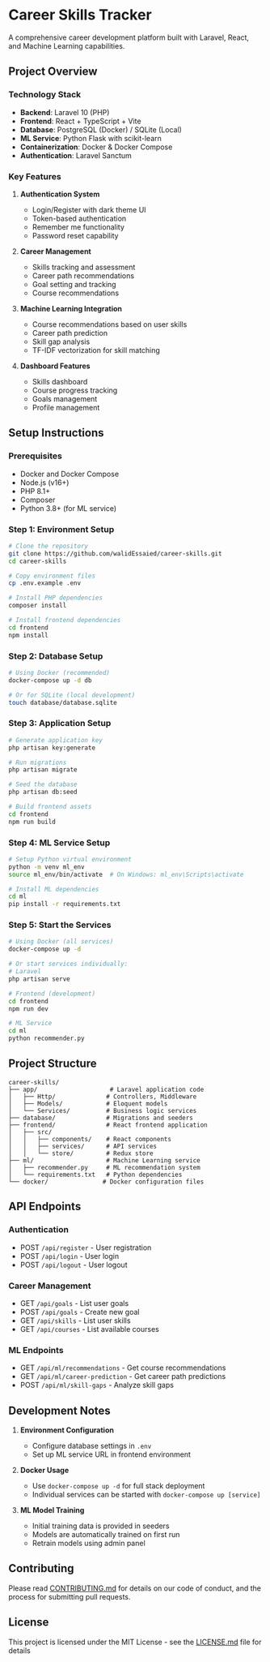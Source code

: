 # Career Skills Tracker

A comprehensive career development platform built with Laravel, React, and Machine Learning capabilities.

## Project Overview

### Technology Stack
- **Backend**: Laravel 10 (PHP)
- **Frontend**: React + TypeScript + Vite
- **Database**: PostgreSQL (Docker) / SQLite (Local)
- **ML Service**: Python Flask with scikit-learn
- **Containerization**: Docker & Docker Compose
- **Authentication**: Laravel Sanctum

### Key Features
1. **Authentication System**
   - Login/Register with dark theme UI
   - Token-based authentication
   - Remember me functionality
   - Password reset capability

2. **Career Management**
   - Skills tracking and assessment
   - Career path recommendations
   - Goal setting and tracking
   - Course recommendations

3. **Machine Learning Integration**
   - Course recommendations based on user skills
   - Career path prediction
   - Skill gap analysis
   - TF-IDF vectorization for skill matching

4. **Dashboard Features**
   - Skills dashboard
   - Course progress tracking
   - Goals management
   - Profile management

## Setup Instructions

### Prerequisites
- Docker and Docker Compose
- Node.js (v16+)
- PHP 8.1+
- Composer
- Python 3.8+ (for ML service)

### Step 1: Environment Setup
```bash
# Clone the repository
git clone https://github.com/walidEssaied/career-skills.git
cd career-skills

# Copy environment files
cp .env.example .env

# Install PHP dependencies
composer install

# Install frontend dependencies
cd frontend
npm install
```

### Step 2: Database Setup
```bash
# Using Docker (recommended)
docker-compose up -d db

# Or for SQLite (local development)
touch database/database.sqlite
```

### Step 3: Application Setup
```bash
# Generate application key
php artisan key:generate

# Run migrations
php artisan migrate

# Seed the database
php artisan db:seed

# Build frontend assets
cd frontend
npm run build
```

### Step 4: ML Service Setup
```bash
# Setup Python virtual environment
python -m venv ml_env
source ml_env/bin/activate  # On Windows: ml_env\Scripts\activate

# Install ML dependencies
cd ml
pip install -r requirements.txt
```

### Step 5: Start the Services
```bash
# Using Docker (all services)
docker-compose up -d

# Or start services individually:
# Laravel
php artisan serve

# Frontend (development)
cd frontend
npm run dev

# ML Service
cd ml
python recommender.py
```

## Project Structure

```
career-skills/
├── app/                    # Laravel application code
│   ├── Http/              # Controllers, Middleware
│   ├── Models/            # Eloquent models
│   └── Services/          # Business logic services
├── database/              # Migrations and seeders
├── frontend/              # React frontend application
│   ├── src/
│   │   ├── components/    # React components
│   │   ├── services/      # API services
│   │   └── store/         # Redux store
├── ml/                    # Machine Learning service
│   ├── recommender.py     # ML recommendation system
│   └── requirements.txt   # Python dependencies
└── docker/               # Docker configuration files
```

## API Endpoints

### Authentication
- POST `/api/register` - User registration
- POST `/api/login` - User login
- POST `/api/logout` - User logout

### Career Management
- GET `/api/goals` - List user goals
- POST `/api/goals` - Create new goal
- GET `/api/skills` - List user skills
- GET `/api/courses` - List available courses

### ML Endpoints
- GET `/api/ml/recommendations` - Get course recommendations
- GET `/api/ml/career-prediction` - Get career path predictions
- POST `/api/ml/skill-gaps` - Analyze skill gaps

## Development Notes

1. **Environment Configuration**
   - Configure database settings in `.env`
   - Set up ML service URL in frontend environment

2. **Docker Usage**
   - Use `docker-compose up -d` for full stack deployment
   - Individual services can be started with `docker-compose up [service]`

3. **ML Model Training**
   - Initial training data is provided in seeders
   - Models are automatically trained on first run
   - Retrain models using admin panel

## Contributing

Please read [CONTRIBUTING.md](CONTRIBUTING.md) for details on our code of conduct, and the process for submitting pull requests.

## License

This project is licensed under the MIT License - see the [LICENSE.md](LICENSE.md) file for details
